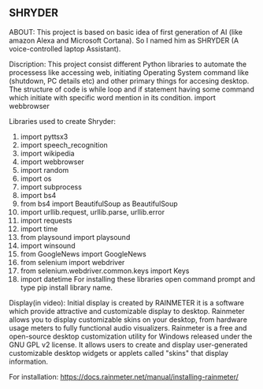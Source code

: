 ## SHRYDER

ABOUT: This project is based on basic idea of first generation of AI (like amazon Alexa and Microsoft Cortana). So I named him as SHRYDER (A voice-controlled laptop Assistant).

Discription: This project consist different Python libraries to automate the processess like accessing web, initiating Operating System command like (shutdown, PC details etc) and other primary things for accesing desktop. The structure of code is while loop and if statement having some command which initiate with specific word mention in its condition.
import webbrowser

Libraries used to create Shryder:
1. import pyttsx3
2. import speech_recognition
3. import wikipedia
4. import webbrowser
5. import random
6. import os
7. import subprocess
8. import bs4
9. from bs4 import BeautifulSoup as BeautifulSoup
10. import urllib.request, urllib.parse, urllib.error
11. import requests
12. import time
13. from playsound import playsound
14. import winsound
15. from GoogleNews import GoogleNews
16. from selenium import webdriver
17. from selenium.webdriver.common.keys import Keys
18. import datetime
For installing these libraries open command prompt and type pip install library name.

Display(in video): Initial display is created by RAINMETER it is a software which provide attractive and customizable display to desktop. Rainmeter allows you to display customizable skins on your desktop, from hardware usage meters to fully functional audio visualizers. Rainmeter is a free and open-source desktop customization utility for Windows released under the GNU GPL v2 license. It allows users to create and display user-generated customizable desktop widgets or applets called "skins" that display information.

For installation: https://docs.rainmeter.net/manual/installing-rainmeter/
